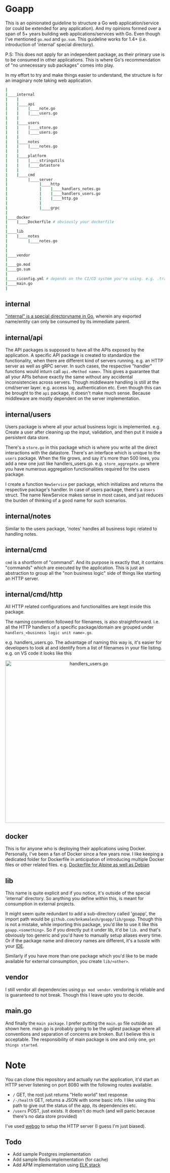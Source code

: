 # Goapp

This is an opinionated guideline to structure a Go web application/service (or could be extended for any application). And my opinions formed over a span of 5+ years building web applications/services with Go.
Even though I've mentioned `go.mod` and `go.sum`. This guideline works for 1.4+ (i.e. introduction of 'internal' special directory).

P.S: This does not apply for an independent package, as their primary use is to be consumed in other applications. This is where Go's recommendation of "no unnecessary sub packages" comes into play.

In my effort to try and make things easier to understand, the structure is for an imaginary note taking web application.

```bash
|
|____internal
|    |
|    |____api
|    |    |____note.go
|    |    |____users.go
|    |
|    |____users
|    |    |____store.go
|    |    |____users.go
|    |
|    |____notes
|    |    |____notes.go
|    |
|    |____platform
|    |    |____stringutils
|    |    |____datastore
|    |
|    |____cmd
|         |____server
|              |____http
|              |    |____handlers_notes.go
|              |    |____handlers_users.go
|              |    |____http.go
|              |
|              |____grpc
|
|____docker
|    |____Dockerfile # obviously your dockerfile
|
|____lib
|    |____notes
|         |____notes.go
|
|
|____vendor
|
|____go.mod
|____go.sum
|
|____ciconfig.yml # depends on the CI/CD system you're using. e.g. .travis.yml
|____main.go
|
```

## internal

["internal" is a special directoryname in Go](https://golang.org/doc/go1.4#internalpackages), wherein any exported name/entity can only be consumed by its immediate parent.

## internal/api

The API packages is supposed to have all the APIs exposed by the application. A specific API package is created to standardize the functionality, when there are different kind of servers running. e.g. an HTTP server as well as gRPC server. In such cases, the respective "handler" functions would inturn call `api.<Method name>`. This gives a guarantee that all your APIs behave exactly the same without any accidental inconsistencies across servers. Though middleware handling is still at the cmd/server layer. e.g. access log, authentication etc. Even though this can be brought to the `api` package, it doesn't make much sense. Because middleware are mostly dependent on the server implementation. 

## internal/users

Users package is where all your actual business logic is implemented. e.g. Create a user after cleaning up the input, validation, and then put it inside a persistent data store. 

There's a `store.go` in this package which is where you write all the direct interactions with the datastore. There's an interface which is unique to the `users` package. When the file grows, and say it's more than 500 lines, you add a new one just like handlers_users.go. e.g. `store_aggregate.go` where you have numerous aggregation functionalities required for the users package.

I create a function `NewService` per package, which initializes and returns the respective package's handler. In case of users package, there's a `Users` struct. The name NewService makes sense in most cases, and just reduces the burden of thinking of a good name for such scenarios.

## internal/notes

Similar to the users package, 'notes' handles all business logic related to handling notes.

## internal/cmd

`cmd` is a shortform of "command". And its purpose is exactly that, it contains "commands" which are executed by the application. This is just an abstraction to group all the "non business logic" side of things like starting an HTTP server.

## internal/cmd/http

All HTTP related configurations and functionalities are kept inside this package. 

The naming convention followed for filenames, is also straightforward. i.e. all the HTTP handlers of a specific package/domain are grouped under `handlers_<business logic unit name>.go`. 

e.g. handlers_users.go. The advantage of naming this way is, it's easier for developers to look at and identify from a list of filenames in your file listing. e.g. on VS code it looks like this

<p align="center"><img src="https://user-images.githubusercontent.com/1092882/86511199-58ffbd80-be14-11ea-875d-0e7c37e23b95.png" alt="handlers_users.go" width="512px"/></p>


## docker

This is for anyone who is deploying their applications using Docker. Personally, I've been a fan of Docker since a few years now. I like keeping a dedicated folder for Dockerfile in anticipation of introducing multiple Docker files or other related files. e.g. [Dockerfile for Alpine as well as Debian](https://github.com/bnkamalesh/golang-dockerfile)

## lib

This name is quite explicit and if you notice, it's outside of the special 'internal' directory. So anything you define within this, is meant for consumption in external projects. 

It might seem quite redundant to add a sub-directory called 'goapp', the import path would be `github.com/bnkamalesh/goapp/lib/goapp`. Though this is not a mistake, while importing this package, you'd like to use it like this `goapp.<something>`. So if you directly put it under lib, it'd be `lib.` and that's obviously too generic and you'd have to manually setup aliases every time. Or if the package name and direcory names are different, it's a tussle with your [IDE](https://en.wikipedia.org/wiki/Integrated_development_environment).

Similarly if you have more than one package which you'd like to be made available for external consumption, you create `lib/<other>`.

## vendor

I still vendor all dependencies using `go mod vendor`. vendoring is reliable and is guaranteed to not break. Though this I leave upto you to decide.

## main.go

And finally the `main package`. I prefer putting the `main.go` file outside as shown here. main.go is probably going to be the ugliest package where all conventions and separation of concerns are broken. But I believe this is acceptable. The responsibility of main package is one and only one, `get things started`.


# Note

You can clone this repository and actually run the application, it'd start an HTTP server listening on port 8080 with the following routes available.

- `/` GET, the root just returns "Hello world" text response
- `/-/health` GET, returns a JSON with some basic info. I like using this path to give out the status of the app, its dependencies etc.
- `/users` POST, just exists. It doesn't do much (and will panic because there's no data store provided)

I've used [webgo](https://github.com/bnkamalesh/webgo) to setup the HTTP server (I guess I'm just biased).

## Todo

- Add sample Postgres implementation
- Add sample Redis implementation (for cache)
- Add APM implementation using [ELK stack](https://www.elastic.co/apm)